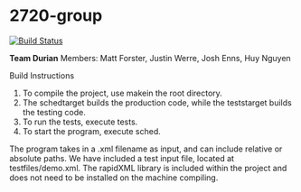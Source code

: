 2720-group
==========
[![Build Status](https://travis-ci.org/forstermatth/2720-group.png?branch=master)](https://travis-ci.org/forstermatth/2720-group)


__Team Durian__
Members: Matt Forster, Justin Werre, Josh Enns, Huy Nguyen

Build Instructions
  1. To compile the project, use makein the root directory.
  2. The schedtarget builds the production code, while the teststarget builds the testing
code.
  3. To run the tests, execute tests.
  4. To start the program, execute sched.
  

The program takes in a .xml filename as input, and can include relative or absolute paths. We have included a test input file, located at testfiles/demo.xml.
The rapidXML library is included within the project and does not need to be installed on the machine compiling.
